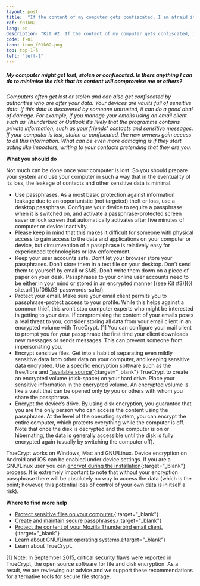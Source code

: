 ```yaml
---
layout: post
title:  "If the content of my computer gets confiscated, I am afraid it will compromise my safety"
ref: f01k02
lang: en
description: "Kit #2. If the content of my computer gets confiscated, I am afraid it will compromise my safety"
code: f-01
icon: icon_f01k02.png
top: top-1-5
left: "left-1"
---
```


##### My computer might get lost, stolen or confiscated. Is there anything I can do to minimise the risk that its content will compromise me or others?

*Computers often get lost or stolen and can also get confiscated by authorities who are after your data. Your devices are vaults full of sensitive data. If this data is discovered by someone untrusted, it can do a good deal of damage. For example, if you manage your emails using an email client such as Thunderbird or Outlook it’s likely that the programme contains private information, such as your friends’ contacts and sensitive messages. If your computer is lost, stolen or confiscated, the new owners gain access to all this information. What can be even more damaging is if they start acting like impostors, writing to your contacts pretending that they are you.*

**What you should do**

Not much can be done once your computer is lost. So you should prepare your system and use your computer in such a way that in the eventuality of its loss, the leakage of contacts and other sensitive data is minimal.

+ Use passphrases. As a most basic protection against information leakage due to an opportunistic (not targeted) theft or loss, use a desktop passphrase. Configure your device to require a passphrase when it is switched on, and activate a passphrase-protected screen saver or lock screen that automatically activates after five minutes of computer or device inactivity.
+ Please keep in mind that this makes it difficult for someone with physical access to gain access to the data and applications on your computer or device, but circumvention of a passphrase is relatively easy for experienced technologists or law enforcement.
+ Keep your user accounts safe. Don’t let your browser store your passphrases. Don’t store them in a text file on your desktop. Don’t send them to yourself by email or SMS. Don’t write them down on a piece of paper on your desk. Passphrases to your online user accounts need to be either in your mind or stored in an encrypted manner [(see Kit #3)]({{ site.url }}/f06k03-passwords-safe/).
+ Protect your email. Make sure your email client permits you to passphrase-protect access to your profile. While this helps against a common thief, this won’t stop computer experts who might be interested in getting to your data. If compromising the content of your emails poses a real threat to you, consider storing all data from your email client in an encrypted volume with TrueCrypt. [1] You can configure your mail client to prompt you for your passphrase the first time your client downloads new messages or sends messages. This can prevent someone from impersonating you.
+ Encrypt sensitive files. Get into a habit of separating even mildly sensitive data from other data on your computer, and keeping sensitive data encrypted. Use a specific encryption software such as the free/libre and [“available source”](https://en.wikipedia.org/wiki/Open-source_software#Open-source_vs._source-available){:target="_blank"} TrueCrypt to create an encrypted volume (disk-space) on your hard drive. Place your sensitive information in the encrypted volume. An encrypted volume is like a vault that can be opened only by you or others with whom you share the passphrase.
+ Encrypt the device’s drive. By using disk encryption, you guarantee that you are the only person who can access the content using the passphrase. At the level of the operating system, you can encrypt the entire computer, which protects everything while the computer is off. Note that once the disk is decrypted and the computer is on or hibernating, the data is generally accessible until the disk is fully encrypted again (usually by switching the computer off).

TrueCrypt works on Windows, Mac and GNU/Linux. Device encryption on Android and iOS can be enabled under device settings. If you are a GNU/Linux user you can [encrypt during the installation](https://firstlook.org/theintercept/2015/04/27/encrypting-laptop-like-mean/){:target="_blank"} process. It is extremely important to note that without your encryption passphrase there will be absolutely no way to access the data (which is the point; however, this potential loss of control of your own data is in itself a risk).

**Where to find more help**

+ [Protect sensitive files on your computer.](https://securityinabox.org/en/chapter-4){:target="_blank"}
+ [Create and maintain secure passphrases.](https://securityinabox.org/en/guide/passwords){:target="_blank"} 
+ [Protect the content of your Mozilla Thunderbird email client.](http://kb.mozillazine.org/Protecting_the_contents_of_the_profile_-_mail){:target="_blank"}
+ [Learn about GNU/Linux operating systems.](http://getgnulinux.org/en/){:target="_blank"}	
+ Learn about TrueCrypt.

[1] Note: In September 2015, critical security flaws were reported in TrueCrypt, the open source software for file and disk encryption. As a result, we are reviewing our advice and we support these recommendations for alternative tools for secure file storage.